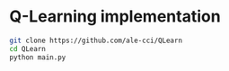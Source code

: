 # Q-Learning implementation

```sh
git clone https://github.com/ale-cci/QLearn
cd QLearn
python main.py
```
